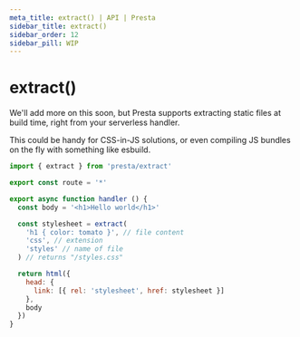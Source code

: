 ```yaml
---
meta_title: extract() | API | Presta
sidebar_title: extract()
sidebar_order: 12
sidebar_pill: WIP
---
```


# extract()

We'll add more on this soon, but Presta supports extracting static files at
build time, right from your serverless handler.

This could be handy for CSS-in-JS solutions, or even compiling JS bundles on the
fly with something like esbuild.

```javascript
import { extract } from 'presta/extract'

export const route = '*'

export async function handler () {
  const body = '<h1>Hello world</h1>'

  const stylesheet = extract(
    'h1 { color: tomato }', // file content
    'css', // extension
    'styles' // name of file
  ) // returns "/styles.css"

  return html({
    head: {
      link: [{ rel: 'stylesheet', href: stylesheet }]
    },
    body
  })
}
```
